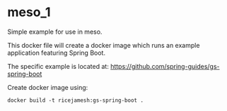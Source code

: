 # meso_1
Simple example for use in meso.

This docker file will create a docker image which runs an example application featuring Spring Boot.

The specific example is located at: https://github.com/spring-guides/gs-spring-boot

Create docker image using: 
```
docker build -t ricejamesh:gs-spring-boot .
```
